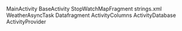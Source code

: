 MainActivity
BaseActivity
StopWatchMapFragment
strings.xml
WeatherAsyncTask
Datafragment
ActivityColumns
ActivityDatabase
ActivityProvider
